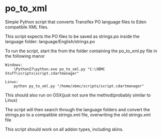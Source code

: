 po_to_xml
=========

Simple Python script that converts Transifex PO language files to Eden compatible XML files.

This script expects the PO files to be saved as strings.po inside the language folder:
    language/English/strings.po

To run the script, start the from the folder containing the po_to_xml.py file in the following manor

    Windows:
        \Python27\python.exe po_to_xml.py "C:\XBMC Stuff\scripts\script.cdartmanager"

    Linux:
        python py_to_xml.py "/home/xbmc/scripts/script.cdartmanager"

This should also run on OSX(just not sure the method(probably similar to Linux)

The script will then search through the language folders and convert the strings.po to a compatible strings.xml file, overwriting the old strings.xml file

This script should work on all addon types, including skins.

